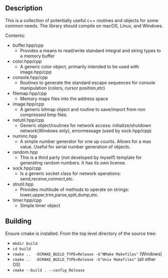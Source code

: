 
## Description  
This is a collection of potentially useful c++ routines and objects for some common needs.
The library should compile on macOS, Linux, and Windows. 

Contents:  
 - buffer.hpp/cpp  
 	- Provides a means to read/write standard integral and string types to a memory buffer  
 - color.hpp/cpp  
 	- A generic color object, primarily intended to be used with image.hpp/cpp  
 - console.hpp/cpp  
 	- Routines to generate the standard escape sequences for console manipulation (colors, cursor position,etc)  
 - filemap.hpp/cpp  
 	- Memory maps files into the address space
 - image.hpp/cpp  
 	- A generic bitmap object and routine to save/import from non compressed bmp files.  
 - netutil.hpp/cpp  
 	- Generic object/routines for network access: initialize/shutdown network(Windows only), errormessage (used by sock.hpp/cpp)  
 - numinc.hpp  
 	- A simple number generator for one up counts.  Allows for a max value.  Useful for serial number generation of objects.  
 - random.hpp  
 	- This is a third party (not developed by myself) template for generating random numbers.  It has its own license.  
 - sock.hpp/cpp  
 	- Is a generic socket class for network operations: send,receive,connect,etc. 
 - strutil.hpp  
 	- Provides multitude of methods to operate on strings: lower,upper,trim,parse,split,dump,etc.  
 - timer.hpp/cpp  
 	- Simple timer object
 
## Building  
Ensure cmake is installed. From the top level directory of the source tree:  
 - `mkdir build`  
 - `cd build`  
 - `cmake ..  -DCMAKE_BUILD_TYPE=Release -G"NMake Makefiles"` (Windows)  
 - `cmake ..  -DCMAKE_BUILD_TYPE=Release -G"Unix Makefiles"` (all other OS)  
 - `cmake --build . --config Release`    
 	